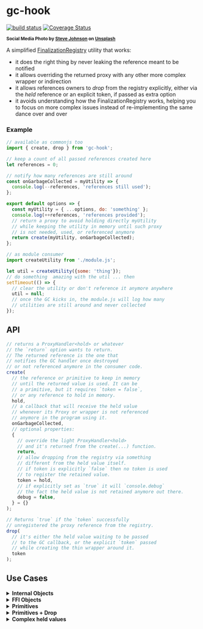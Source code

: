 # gc-hook

[![build status](https://github.com/WebReflection/gc-hook/actions/workflows/node.js.yml/badge.svg)](https://github.com/WebReflection/gc-hook/actions) [![Coverage Status](https://coveralls.io/repos/github/WebReflection/gc-hook/badge.svg?branch=main)](https://coveralls.io/github/WebReflection/gc-hook?branch=main)

<sup>**Social Media Photo by [Steve Johnson](https://unsplash.com/@steve_j) on [Unsplash](https://unsplash.com/)**</sup>

A simplified [FinalizationRegistry](https://developer.mozilla.org/en-US/docs/Web/JavaScript/Reference/Global_Objects/FinalizationRegistry) utility that works:

  * it does the right thing by never leaking the reference meant to be notified
  * it allows overriding the returned proxy with any other more complex wrapper or indirection
  * it allows references owners to *drop* from the registry explicitly, either via the *held* reference or an explicit token, if passed as extra option
  * it avoids understanding how the FinalizationRegistry works, helping you to focus on more complex issues instead of re-implementing the same dance over and over

### Example

```js
// available as commonjs too
import { create, drop } from 'gc-hook';

// keep a count of all passed references created here
let references = 0;

// notify how many references are still around
const onGarbageCollected = myUtility => {
  console.log(--references, 'references still used');
};

export default options => {
  const myUtility = { ...options, do: 'something' };
  console.log(++references, 'references provided');
  // return a proxy to avoid holding directly myUtility
  // while keeping the utility in memory until such proxy
  // is not needed, used, or referenced anymore
  return create(myUtility, onGarbageCollected);
};

// as module consumer
import createUtility from './module.js';

let util = createUtility({some: 'thing'});
// do something  amazing with the util ... then
setTimeout(() => {
  // clear the utility or don't reference it anymore anywhere
  util = null;
  // once the GC kicks in, the module.js will log how many
  // utilities are still around and never collected
});
```

## API

```js
// returns a ProxyHandler<hold> or whatever
// the `return` option wants to return.
// The returned reference is the one that
// notifies the GC handler once destroyed
// or not referenced anymore in the consumer code.
create(
  // the reference or primitive to keep in memory
  // until the returned value is used. It can be
  // a primitive, but it requires `token = false`,
  // or any reference to hold in memory.
  hold,
  // a callback that will receive the held value
  // whenever its Proxy or wrapper is not referenced
  // anymore in the program using it.
  onGarbageCollected,
  // optional properties:
  {
    // override the light ProxyHandler<hold>
    // and it's returned from the create(...) function.
    return,
    // allow dropping from the registry via something
    // different from the held value itself.
    // if token is explicitly `false` then no token is used
    // to register the retained value.
    token = hold,
    // if explicitly set as `true` it will `console.debug`
    // the fact the held value is not retained anymore out there.
    debug = false,
  } = {}
);

// Returns `true` if the `token` successfully
// unregistered the proxy reference from the registry.
drop(
  // it's either the held value waiting to be passed
  // to the GC callback, or the explicit `token` passed
  // while creating the thin wrapper around it.
  token
);
```

## Use Cases

<details>
  <summary><strong>Internal Objects</strong></summary>
  <div markdown=1>

In case you'd like to be notified when an object not meant to leak has been collected,
you can use the `create` function in its most simple way:

```js
import { create } from 'gc-hook';

const privateObject = {};
const onGC = privateObject => {
  console.log(privateObject, 'not used anymore');
};

export create(privateObject, onGC);
```

  </div>
</details>

<details>
  <summary><strong>FFI Objects</strong></summary>
  <div markdown=1>

If you are handling *FFI* related references, you can hold on internal values and yet return whatever artifact you like in the wild.

```js
import { create } from 'gc-hook';

export const createWrap = reference => {

  const onGC = reference => {
    ffi.gc.decreaseRefCounting(reference);
  };

  const wrap = function (...args) {
    return ffi.apply(reference, args);
  };

  wrap.destroy = onGC;

  // will return the wrap as it is without holding
  // the reference in the wild
  return create(reference, onGC, { return: wrap });
};
```

This use case was designed after *pyodide* Proxy and GC dance around passed references to the *JS* world.

  </div>
</details>

<details>
  <summary><strong>Primitives</strong></summary>
  <div markdown=1>

In case you need to relate a specific object to a unique id (*coindindent* use case) and you don't need to ever unregister the held reference / id internally:

```js
import { create } from 'gc-hook';

const onGC = id => {
  console.log(id, 'not needed anymore');
};

// id can be any primitive in here
export const relate = (id, ref) => {
  return create(id, onGC, { token: false, return: ref });
};
```

  </div>
</details>

<details>
  <summary><strong>Primitives + Drop</strong></summary>
  <div markdown=1>

In case you need to relate a specific object to a unique id but you still would like to drop the reference from the *FinalizationRegistry* later on:

```js
import { create } from 'gc-hook';

const onGC = ({ id, time }) => {
  console.log(id, 'created at', time, 'not needed anymore');
};

// id can be any primitive in here
export const relate = (id, wrap) => {
  const token = { id, time: Date.now() };
  return create(id, onGC, { token, return: wrap });
};
```

  </div>
</details>

<details>
  <summary><strong>Complex held values</strong></summary>
  <div markdown=1>

One does not need to pass to the *GC* callback just a specific kind of value so that it's possible to combine various operations at once:

```js
import { create, drop } from 'gc-hook';

export const createComplexHeld = ref => {
  const onGC = ({ ref, destroy, time }) => {
    destroy();
    console.log(ref, 'created at', time, 'not needed');
  };

  const wrap = function (...args) {
    return ffi.apply(reference, args);
  };

  wrap.destroy = () => {
    drop(held);
    ffi.gc.decreaseRefCounting(reference);
  };

  const held = {
    ref,
    destroy: wrap.destroy,
    time: Date.now(),
  };

  return create(held, onGC, { return: wrap });
}:
```

The only and most important thing is to never return something part of the `held` logic otherwise that returned value cannot possibly ever be Garbage Collected.

  </div>
</details>
